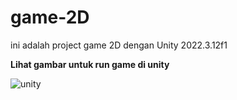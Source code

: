 # game-2D
ini adalah project game 2D dengan Unity 2022.3.12f1



**Lihat gambar untuk run game di unity**



![unity](https://github.com/Anamkhoirull001/game-2D/assets/110075674/a3995b2f-f9fe-45d1-9a38-9e8e4e2bec92)

